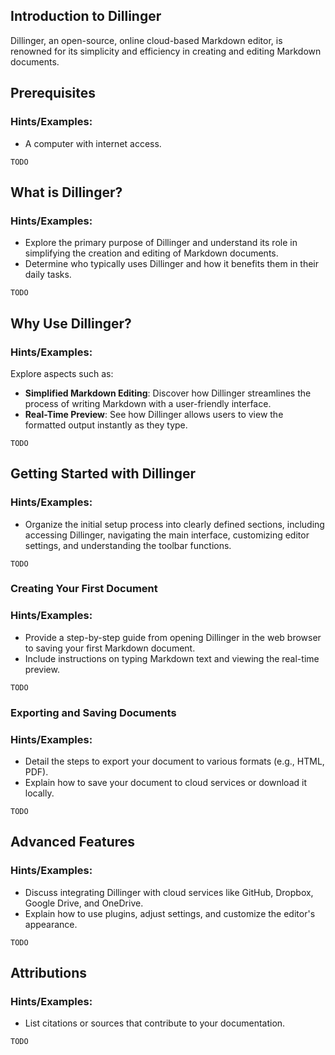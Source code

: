 ## Introduction to Dillinger

Dillinger, an open-source, online cloud-based Markdown editor, is renowned for its simplicity and efficiency in creating and editing Markdown documents.

## Prerequisites
### Hints/Examples:
- A computer with internet access.

`TODO`

## What is Dillinger?
### Hints/Examples:
- Explore the primary purpose of Dillinger and understand its role in simplifying the creation and editing of Markdown documents.
- Determine who typically uses Dillinger and how it benefits them in their daily tasks.

`TODO`

## Why Use Dillinger?
### Hints/Examples:
Explore aspects such as:
- **Simplified Markdown Editing**: Discover how Dillinger streamlines the process of writing Markdown with a user-friendly interface.
- **Real-Time Preview**: See how Dillinger allows users to view the formatted output instantly as they type.


`TODO`

## Getting Started with Dillinger
### Hints/Examples:
- Organize the initial setup process into clearly defined sections, including accessing Dillinger, navigating the main interface, customizing editor settings, and understanding the toolbar functions.

`TODO`

### Creating Your First Document
### Hints/Examples:
- Provide a step-by-step guide from opening Dillinger in the web browser to saving your first Markdown document.
- Include instructions on typing Markdown text and viewing the real-time preview.

`TODO`

### Exporting and Saving Documents
### Hints/Examples:
- Detail the steps to export your document to various formats (e.g., HTML, PDF).
- Explain how to save your document to cloud services or download it locally.

`TODO`

## Advanced Features
### Hints/Examples:
- Discuss integrating Dillinger with cloud services like GitHub, Dropbox, Google Drive, and OneDrive.
- Explain how to use plugins, adjust settings, and customize the editor's appearance.

`TODO`

## Attributions
### Hints/Examples:
- List citations or sources that contribute to your documentation.

`TODO`